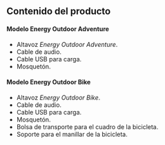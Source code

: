## Contenido del producto

#### Modelo Energy Outdoor Adventure
*	Altavoz *Energy Outdoor Adventure*.
*	Cable de audio.
*	Cable USB para carga.
* Mosquetón.

#### Modelo Energy Outdoor Bike
*	Altavoz *Energy Outdoor Bike*. 
* Cable de audio.
*	Cable USB para carga.
* Mosquetón.
* Bolsa de transporte para el cuadro de la bicicleta.
* Soporte para el manillar de la bicicleta.


